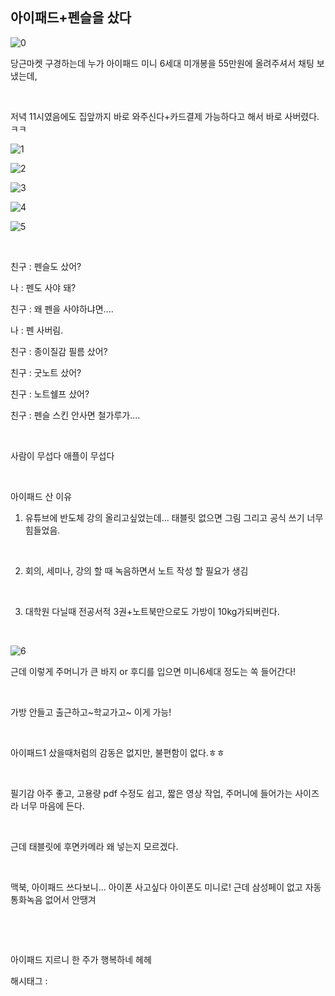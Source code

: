 ## 아이패드+펜슬을 샀다

![0](./asset/0.png)

당근마켓 구경하는데 누가 아이패드 미니 6세대 미개봉을 55만원에 올려주셔서 채팅 보냈는데,

​

저녁 11시였음에도 집앞까지 바로 와주신다+카드결제 가능하다고 해서 바로 사버렸다. ㅋㅋ

![1](./asset/1.png)

![2](./asset/2.png)

![3](./asset/3.png)

![4](./asset/4.png)

![5](./asset/5.png)

​

친구 : 펜슬도 샀어?

나 : 펜도 사야 돼?

친구 : 왜 펜을 사야하냐면....

나 : 펜 사버림.

친구 : 종이질감 필름 샀어?

친구 : 굿노트 샀어?

친구 : 노트쉘프 샀어?

친구 : 펜슬 스킨 안사면 철가루가....

​

사람이 무섭다 애플이 무섭다

​

아이패드 산 이유

1. 유튜브에 반도체 강의 올리고싶었는데... 태블릿 없으면 그림 그리고 공식 쓰기 너무 힘들었음.

​

2. 회의, 세미나, 강의 할 때 녹음하면서 노트 작성 할 필요가 생김

​

3. 대학원 다닐때 전공서적 3권+노트북만으로도 가방이 10kg가되버린다.

​

![6](./asset/6.png)

근데 이렇게 주머니가 큰 바지 or 후디를 입으면 미니6세대 정도는 쏙 들어간다!

​

가방 안들고 출근하고~학교가고~ 이게 가능!

​

아이패드1 샀을때처럼의 감동은 없지만, 불편함이 없다.ㅎㅎ

​

필기감 아주 좋고, 고용량 pdf 수정도 쉽고, 짧은 영상 작업, 주머니에 들어가는 사이즈라 너무 마음에 든다.

​

근데 태블릿에 후면카메라 왜 넣는지 모르겠다.

​

맥북, 아이패드 쓰다보니... 아이폰 사고싶다 아이폰도 미니로! 근데 삼성페이 없고 자동통화녹음 없어서 안땡겨

​

​

아이패드 지르니 한 주가 행복하네 헤헤

 해시태그 : 